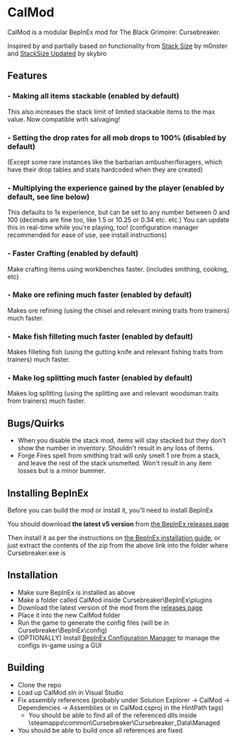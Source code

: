 # CalMod
CalMod is a modular BepInEx mod for The Black Grimoire: Cursebreaker.

Inspired by and partially based on functionality from [Stack Size](https://www.nexusmods.com/theblackgrimoirecursebreaker/mods/1) by m0nster and [StackSize Updated](https://www.nexusmods.com/theblackgrimoirecursebreaker/mods/2) by skybro

## Features
### - Making all items stackable (enabled by default)
This also increases the stack limit of limited stackable items to the max value. Now compatible with salvaging!
### - Setting the drop rates for all mob drops to 100% (disabled by default)
(Except some rare instances like the barbarian ambusher/foragers, which have their drop tables and stats hardcoded when they are created)
### - Multiplying the experience gained by the player (enabled by default, see line below)
This defaults to 1x experience, but can be set to any number between 0 and 100 (decimals are fine too, like 1.5 or 10.25 or 0.34 etc. etc.)
You can update this in real-time while you're playing, too! (configuration manager recommended for ease of use, see install instructions)
### - Faster Crafting (enabled by default)
Make crafting items using workbenches faster. (includes smithing, cooking, etc)
### - Make ore refining much faster (enabled by default)
Makes ore refining (using the chisel and relevant mining traits from trainers) much faster.
### - Make fish filleting much faster (enabled by default)
Makes filleting fish (using the gutting knife and relevant fishing traits from trainers) much faster.
### - Make log splitting much faster (enabled by default)
Makes log splitting (using the splitting axe and relevant woodsman traits from trainers) much faster.

## Bugs/Quirks
- When you disable the stack mod, items will stay stacked but they don't show the number in inventory. Shouldn't result in any loss of items.
- Forge Fires spell from smithing trait will only smelt 1 ore from a stack, and leave the rest of the stack unsmelted. Won't result in any item losses but is a minor bummer.

## Installing BepInEx
Before you can build the mod or install it, you'll need to install BepInEx

You should download **the latest v5 version** from [the BepInEx releases page](https://github.com/BepInEx/BepInEx/releases)

Then install it as per the instructions on [the BepInEx installation guide](https://docs.bepinex.dev/articles/user_guide/installation/index.html), or just extract the contents of the zip from the above link into the folder where Cursebreaker.exe is

## Installation
- Make sure BepInEx is installed as above
- Make a folder called CalMod inside Cursebreaker\BepInEx\plugins
- Download the latest version of the mod from the [releases page](https://github.com/Calynxx/Cursebreaker-CalMod/releases)
- Place it into the new CalMod folder
- Run the game to generate the config files (will be in Cursebreaker\BepInEx\config)
- (OPTIONALLY) Install [BepInEx Configuration Manager](https://github.com/BepInEx/BepInEx.ConfigurationManager) to manage the configs in-game using a GUI

## Building
- Clone the repo
- Load up CalMod.sln in Visual Studio
- Fix assembly references (probably under Solution Explorer -> CalMod -> Dependencies -> Assemblies or in CalMod.csproj in the HintPath tags)
  - You should be able to find all of the referenced dlls inside \steamapps\common\Cursebreaker\Cursebreaker_Data\Managed
- You should be able to build once all references are fixed
